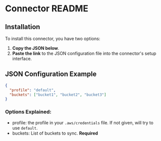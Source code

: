 # Connector README

## Installation

To install this connector, you have two options:

1. **Copy the JSON below**.
2. **Paste the link** to the JSON configuration file into the connector's setup interface.

## JSON Configuration Example

```json
{
  "profile": "default",
  "buckets": ["bucket1", "bucket2", "bucket3"]
}
```

### Options Explained:

- profile: the profile in your `.aws/credentials` file. If not given, will try to use `default`.
- buckets: List of buckets to sync. **Required**
